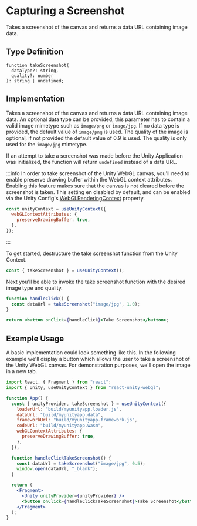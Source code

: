 # Capturing a Screenshot

Takes a screenshot of the canvas and returns a data URL containing image data.

## Type Definition

```tsx title="Type Definition"
function takeScreenshot(
  dataType?: string,
  quality?: number
): string | undefined;
```

## Implementation

Takes a screenshot of the canvas and returns a data URL containing image data. An optional data type can be provided, this parameter has to contain a valid image mimetype such as `image/png` or `image/jpg`. If no data type is provided, the default value of `image/png` is used. The quality of the image is optional, if not provided the default value of 0.9 is used. The quality is only used for the `image/jpg` mimetype.

If an attempt to take a screenshot was made before the Unity Application was initialized, the function will return `undefined` instead of a data URL.

:::info
In order to take screenshot of the Unity WebGL canvas, you'll need to enable preserve drawing buffer within the WebGL context attributes. Enabling this feature makes sure that the canvas is not cleared before the screenshot is taken. This setting en disabled by default, and can be enabled via the Unity Config's [WebGLRenderingContext](/docs/api/webgl-rendering-context) property.

```jsx showLineNumbers title="Example: Preserving the Drawing Buffer"
const unityContext = useUnityContext({
  webGLContextAttributes: {
    preserveDrawingBuffer: true,
  },
});
```

:::

To get started, destructure the take screenshot function from the Unity Context.

```jsx showLineNumbers title="Example: Destructuring the take screenshot function"
const { takeScreenshot } = useUnityContext();
```

Next you'll be able to invoke the take screenshot function with the desired image type and quality.

```jsx showLineNumbers title="Example: Using the take screenshot function"
function handleClick() {
  const dataUrl = takeScreenshot("image/jpg", 1.0);
}

return <button onClick={handleClick}>Take Screenshot</button>;
```

## Example Usage

A basic implementation could look something like this. In the following example we'll display a button which allows the user to take a screenshot of the Unity WebGL canvas. For demonstration purposes, we'll open the image in a new tab.

```jsx showLineNumbers title="App.jsx"
import React, { Fragment } from "react";
import { Unity, useUnityContext } from "react-unity-webgl";

function App() {
  const { unityProvider, takeScreenshot } = useUnityContext({
    loaderUrl: "build/myunityapp.loader.js",
    dataUrl: "build/myunityapp.data",
    frameworkUrl: "build/myunityapp.framework.js",
    codeUrl: "build/myunityapp.wasm",
    webGLContextAttributes: {
      preserveDrawingBuffer: true,
    },
  });

  function handleClickTakeScreenshot() {
    const dataUrl = takeScreenshot("image/jpg", 0.5);
    window.open(dataUrl, "_blank");
  }

  return (
    <Fragment>
      <Unity unityProvider={unityProvider} />
      <button onClick={handleClickTakeScreenshot}>Take Screenshot</button>
    </Fragment>
  );
}
```
